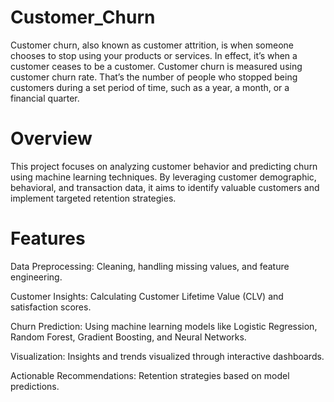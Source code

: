 # Customer_Churn
Customer churn, also known as customer attrition, is when someone chooses to stop using your products or services. In effect, it’s when a customer ceases to be a customer. Customer churn is measured using customer churn rate. That’s the number of people who stopped being customers during a set period of time, such as a year, a month, or a financial quarter.

# Overview
This project focuses on analyzing customer behavior and predicting churn using machine learning techniques. By leveraging customer demographic, behavioral, and transaction data, it aims to identify valuable customers and implement targeted retention strategies.

# Features
Data Preprocessing: Cleaning, handling missing values, and feature engineering.

Customer Insights: Calculating Customer Lifetime Value (CLV) and satisfaction scores.

Churn Prediction: Using machine learning models like Logistic Regression, Random Forest, Gradient Boosting, and Neural Networks.

Visualization: Insights and trends visualized through interactive dashboards.

Actionable Recommendations: Retention strategies based on model predictions.

